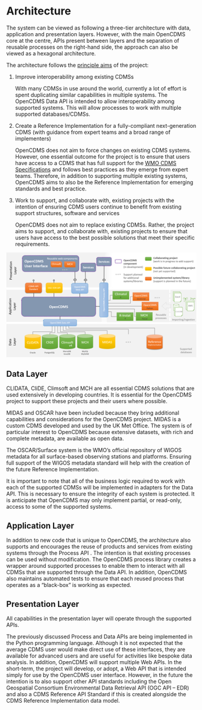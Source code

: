 # Architecture

<!-- CRITICAL: TODO: Add architecture diagram: Figure 3 shows the OpenCDMS technical architecture at the end of 2020 -->

The system can be viewed as following a three-tier architecture with data, application and presentation layers. However, with the main OpenCDMS core at the centre, APIs present between layers and the separation of reusable processes on the right-hand side, the approach can also be viewed as a hexagonal architecture.

The architecture follows the [principle aims](/approach/principle-aims) of the project:

1. Improve interoperability among existing CDMSs

    With many CDMSs in use around the world, currently a lot of effort is spent duplicating similar capabilities in multiple systems. The OpenCDMS Data API is intended to allow interoperability among supported systems. This will allow processes to work with multiple supported databases/CDMSs.

2. Create a Reference Implementation for a fully-compliant next-generation CDMS (with guidance from expert teams and a broad range of implementers)

    OpenCDMS does not aim to force changes on existing CDMS systems. However, one essential outcome for the project is to ensure that users have access to a CDMS that has full support for the [WMO CDMS Specifications][1] and follows best practices as they emerge from expert teams. Therefore, in addition to supporting multiple existing systems, OpenCDMS aims to also be the Reference Implementation for emerging standards and best practice.

3. Work to support, and collaborate with, existing projects with the intention of ensuring CDMS users continue to benefit from existing support structures, software and services

    OpenCDMS does not aim to replace existing CDMSs. Rather, the project aims to support, and collaborate with, existing projects to ensure that users have access to the best possible solutions that meet their specific requirements.


![OpenCDMS Architecture](/assets/images/architecture-diagram.png "OpenCDMS Architecture")

## Data Layer

<!-- TODO: The illustration of supported CDMS databases shows the focus systems at the end of 2020. However, the relationship between the OpenCDMS project and each of the projects shown has not yet been formally established. The software does not yet have support for these systems. -->

CLIDATA, CliDE, Climsoft and MCH are all essential CDMS solutions that are used extensively in developing countries. It is essential for the OpenCDMS project to support these projects and their users where possible.

MIDAS and OSCAR have been included because they bring additional capabilities and considerations for the OpenCDMS project. MIDAS is a custom CDMS developed and used by the UK Met Office. The system is of particular interest to OpenCDMS because extensive datasets, with rich and complete metadata, are available as open data.

The OSCAR/Surface system is the WMO’s official repository of WIGOS metadata for all surface-based observing stations and platforms. Ensuring full support of the WIGOS metadata standard will help with the creation of the future Reference Implementation.

It is important to note that all of the business logic required to work with each of the supported CDMSs will be implemented in adapters for the Data API. This is necessary to ensure the integrity of each system is protected. It is anticipate that OpenCDMS may only implement partial, or read-only, access to some of the supported systems.

<!-- TODO: Figure 4 illustrates the process of achieving interoperability among supported systems and also gives a feeling for the magnitude and complexity of the task. For example, the definition and use of “Station Name” varies between solutions and a formal definition of “station/platform name” existing in the WIGOS metadata standard. -->

## Application Layer

In addition to new code that is unique to OpenCDMS, the architecture also supports and encourages the reuse of products and services from existing systems through the Process API <!-- TODO: (see Glossary on page 24 for the definition of “process”)-->. The intention is that existing processes can be used without modification. The OpenCDMS process library creates a wrapper around supported processes to enable them to interact with all CDMSs that are supported through the Data API. In addition, OpenCDMS also maintains automated tests to ensure that each reused process that operates as a “black-box” is working as expected.

## Presentation Layer

All capabilities in the presentation layer will operate through the supported APIs.

The previously discussed Process and Data APIs are being implemented in the Python programming language. Although it is not expected that the average CDMS user would make direct use of these interfaces, they are available for advanced users and are useful for activities like bespoke data analysis. In addition, OpenCDMS will support multiple Web APIs. In the short-term, the project will develop, or adopt, a Web API that is intended simply for use by the OpenCDMS user interface. However, in the future the intention is to also support other API standards including the Open Geospatial Consortium Environmental Data Retrieval API (OGC API – EDR) and also a CDMS Reference API Standard if this is created alongside the CDMS Reference Implementation data model.

[1]: https://library.wmo.int/index.php?lvl=notice_display&id=16300
